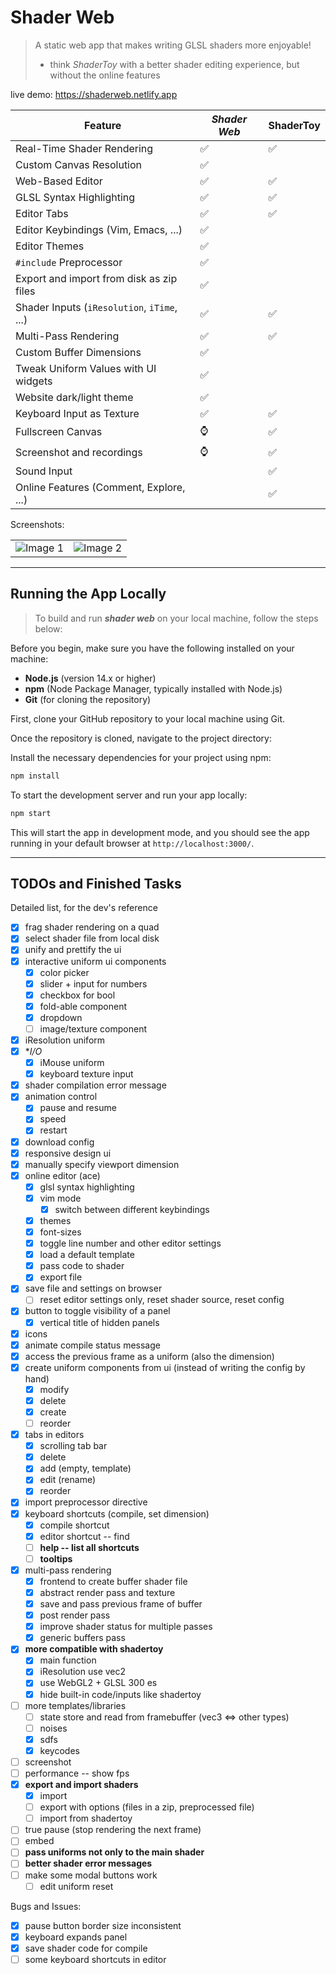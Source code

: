 # Shader Web

> A static web app that makes writing GLSL shaders more enjoyable!
> - think _ShaderToy_ with a better shader editing experience, but without the online features

live demo: https://shaderweb.netlify.app

| Feature                                     | ***Shader Web*** | ShaderToy |
|---------------------------------------------|------------------|-----------|
| Real-Time Shader Rendering                  | ✅                | ✅         |
| Custom Canvas Resolution                    | ✅                |           |
| Web-Based Editor                            | ✅                | ✅         |
| GLSL Syntax Highlighting                    | ✅                | ✅         |
| Editor Tabs                                 | ✅                | ✅         |
| Editor Keybindings (Vim, Emacs, ...)        | ✅                |           |
| Editor Themes                               | ✅                |           |
| `#include` Preprocessor                     | ✅                |           |
| Export and import from disk as zip files    | ✅                |           |
| Shader Inputs (`iResolution`, `iTime`, ...) | ✅                | ✅         |
| Multi-Pass Rendering                        | ✅                | ✅         |
| Custom Buffer Dimensions                    | ✅                |           |
| Tweak Uniform Values with UI widgets        | ✅                |           |
| Website dark/light theme                    | ✅                |           |
| Keyboard Input as Texture                   | ✅                | ✅         |
| Fullscreen Canvas                           | ⌚                | ✅         |
| Screenshot and recordings                   | ⌚                | ✅         |
| Sound Input                                 |                  | ✅         |
| Online Features (Comment, Explore, ...)     |                  | ✅         |

Screenshots:

<table>
  <tr>
    <td>
      <img src="https://github.com/user-attachments/assets/9b666858-a178-402d-8108-a05c952b496b" alt="Image 1" />
    </td>
    <td>
      <img src="https://github.com/user-attachments/assets/9c4f10b5-bd0d-4163-8873-aaf0986fbc30" alt="Image 2" />
    </td>
  </tr>
</table>



---

## Running the App Locally

> To build and run **_shader web_** on your local machine, follow the steps below:

Before you begin, make sure you have the following installed on your machine:

- **Node.js** (version 14.x or higher)
- **npm** (Node Package Manager, typically installed with Node.js)
- **Git** (for cloning the repository)

First, clone your GitHub repository to your local machine using Git.

Once the repository is cloned, navigate to the project directory:

Install the necessary dependencies for your project using npm:

```bash
npm install
```

To start the development server and run your app locally:

```bash
npm start
```

This will start the app in development mode, and you should see the app running in your default browser at `http://localhost:3000/`.

---

## TODOs and Finished Tasks

Detailed list, for the dev's reference

- [x] frag shader rendering on a quad
- [x] select shader file from local disk
- [x] unify and prettify the ui
- [x] interactive uniform ui components
    - [x] color picker
    - [x] slider + input for numbers
    - [x] checkbox for bool
    - [x] fold-able component
    - [x] dropdown
    - [ ] image/texture component
- [x] iResolution uniform
- [x] **I/O*
    - [x] iMouse uniform
    - [x] keyboard texture input
- [x] shader compilation error message
- [x] animation control
    - [x] pause and resume
    - [x] speed
    - [x] restart
- [x] download config
- [x] responsive design ui
- [x] manually specify viewport dimension
- [x] online editor (ace)
    - [x] glsl syntax highlighting
    - [x] vim mode
        - [x] switch between different keybindings
    - [x] themes
    - [x] font-sizes
    - [x] toggle line number and other editor settings
    - [x] load a default template
    - [x] pass code to shader
    - [x] export file
- [x] save file and settings on browser
    - [ ] reset editor settings only, reset shader source, reset config
- [x] button to toggle visibility of a panel
    - [x] vertical title of hidden panels
- [x] icons
- [x] animate compile status message
- [x] access the previous frame as a uniform (also the dimension)
- [x] create uniform components from ui (instead of writing the config by hand)
    - [x] modify
    - [x] delete
    - [x] create
    - [ ] reorder
- [x] tabs in editors
    - [x] scrolling tab bar
    - [x] delete
    - [x] add (empty, template)
    - [x] edit (rename)
    - [x] reorder
- [x] import preprocessor directive
- [x] keyboard shortcuts (compile, set dimension)
    - [x] compile shortcut
    - [x] editor shortcut -- find
    - [ ] **help -- list all shortcuts**
    - [ ] **tooltips**
- [x] multi-pass rendering
    - [x] frontend to create buffer shader file
    - [x] abstract render pass and texture
    - [x] save and pass previous frame of buffer
    - [x] post render pass
    - [x] improve shader status for multiple passes
    - [x] generic buffers pass
- [x] **more compatible with shadertoy**
    - [x] main function
    - [x] iResolution use vec2
    - [x] use WebGL2 + GLSL 300 es
    - [x] hide built-in code/inputs like shadertoy
- [ ] more templates/libraries
    - [ ] state store and read from framebuffer (vec3 <=> other types)
    - [ ] noises
    - [x] sdfs
    - [x] keycodes
- [ ] screenshot
- [ ] performance -- show fps
- [x] **export and import shaders**
    - [x] import
    - [ ] export with options (files in a zip, preprocessed file)
    - [ ] import from shadertoy
- [ ] true pause (stop rendering the next frame)
- [ ] embed
- [ ] **pass uniforms not only to the main shader**
- [ ] **better shader error messages**
- [ ] make some modal buttons work
  - [ ] edit uniform reset

Bugs and Issues:

- [x] pause button border size inconsistent
- [x] keyboard expands panel
- [x] save shader code for compile
- [ ] some keyboard shortcuts in editor
